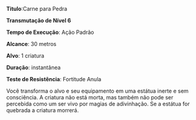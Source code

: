 **Titulo**:Carne para Pedra

**Transmutação de Nível 6**

**Tempo de Execução**: Ação Padrão

**Alcance**: 30 metros

**Alvo**: 1 criatura

**Duração**: instantânea

**Teste de Resistência**: Fortitude Anula

Você transforma o alvo e seu equipamento em uma estátua inerte e sem consciência. A criatura não está morta, mas também não pode ser percebida como um ser vivo por magias de adivinhação. Se a estátua for quebrada a criatura morrerá.